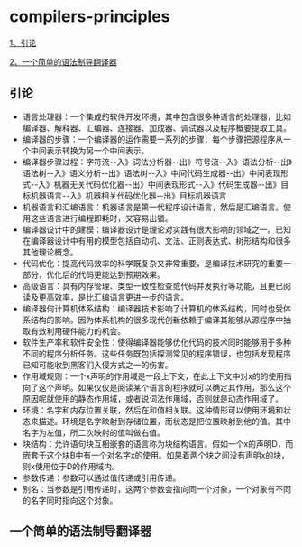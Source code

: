 # compilers-principles

[1、引论](#1)

[2、一个简单的语法制导翻译器](#2)

<h2 id=1>引论</h2>

- 语言处理器：一个集成的软件开发环境，其中包含很多种语言的处理器，比如编译器、解释器、汇编器、连接器、加成器、调试器以及程序概要提取工具。
- 编译器的步骤：一个编译器的运作需要一系列的步骤，每个步骤把源程序从一个中间表示转换为另一个中间表示。
- 编译器步骤过程：字符流--入》词法分析器--出》符号流--入》语法分析--出》语法树--入》语义分析--出》语法树--入》中间代码生成器--出》中间表现形式--入》机器无关代码优化器--出》中间表现形式--入》代码生成器--出》目标机器语言--入》机器相关代码优化器--出》目标机器语言
- 机器语言和汇编语言：机器语言是第一代程序设计语言，然后是汇编语言。使用这些语言进行编程即耗时，又容易出错。
- 编译器设计中的建模：编译器设计是理论对实践有很大影响的领域之一。已知在编译器设计中有用的模型包括自动机、文法、正则表达式、树形结构和很多其他理论概念。
- 代码优化：提高代码效率的科学既复杂又非常重要，是编译技术研究的重要一部分，优化后的代码更能达到预期效果。
- 高级语言：具有内存管理、类型一致性检查或代码并发执行等功能，且更已阅读及更高效率，是比汇编语言更进一步的语言。
- 编译器何计算机体系结构：编译器技术影响了计算机的体系结构，同时也受体系结构的影响。因为体系机构的很多现代创新依赖于编译其能够从源程序中抽取有效利用硬件能力的机会。
- 软件生产率和软件安全性：使得编译器能够优化代码的技术同时能够用于多种不同的程序分析任务。这些任务既包括探测常见的程序错误，也包括发现程序已知可能收到黑客们入侵方式之一的伤害。
- 作用域规则：一个x声明的作用域是一段上下文，在此上下文中对x的的使用指向了这个声明。如果仅仅是阅读某个语言的程序就可以确定其作用，那么这个原因呢就使用的静态作用域，或者说词法作用域，否则就是动态作用域了。
- 环境：名字和内存位置关联，然后在和值相关联。这种情形可以使用环境和状态来描述。环境是名字映射到存储位置，而状态是把位置映射到他的值。其中名字为左值，所二次映射的值叫做右值。
- 块结构：允许语句块互相嵌套的语言称为块结构语言。假如一个x的声明D，而嵌套于这个块B中有一个对名字x的使用。如果着两个块之间没有声明x的块，则x使用位于D的作用域内。
- 参数传递：参数可以通过值传递或引用传递。
- 别名：当参数是引用传递时，这两个参数会指向同一个对象，一个对象有不同的名字同时指向这个对象。

<h2 id=2>一个简单的语法制导翻译器</h2>



